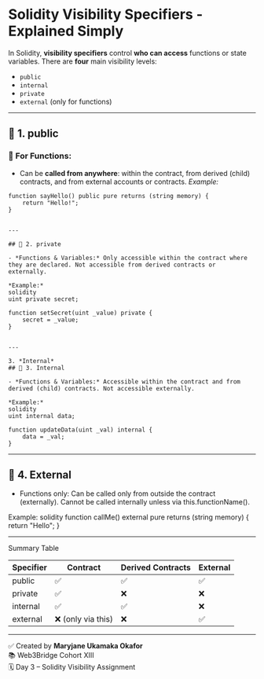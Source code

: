 # Solidity Visibility Specifiers - Explained Simply

In Solidity, **visibility specifiers** control **who can access** functions or state variables. There are **four** main visibility levels:

- `public`
- `internal`
- `private`
- `external` (only for functions)

---

## 🔑 1. public

### 🔹 For Functions:

- Can be **called from anywhere**: within the contract, from derived (child) contracts, and from external accounts or contracts.
  _Example:_

```solidity
function sayHello() public pure returns (string memory) {
    return "Hello!";
}


---

## 🔑 2. private

- *Functions & Variables:* Only accessible within the contract where they are declared. Not accessible from derived contracts or externally.

*Example:*
solidity
uint private secret;

function setSecret(uint _value) private {
    secret = _value;
}


---

3. *Internal*
## 🔑 3. Internal

- *Functions & Variables:* Accessible within the contract and from derived (child) contracts. Not accessible externally.

*Example:*
solidity
uint internal data;

function updateData(uint _val) internal {
    data = _val;
}
```

---

## 🔑 4. External

- Functions only: Can be called only from outside the contract (externally). Cannot be called internally unless via this.functionName().

Example:
solidity
function callMe() external pure returns (string memory) {
return "Hello";
}

---

Summary Table

| Specifier | Contract           | Derived Contracts | External |
| --------- | ------------------ | ----------------- | -------- |
| public    | ✅                 | ✅                | ✅       |
| private   | ✅                 | ❌                | ❌       |
| internal  | ✅                 | ✅                | ❌       |
| external  | ❌ (only via this) | ❌                | ✅       |

---

✅ Created by **Maryjane Ukamaka Okafor**  
📚 Web3Bridge Cohort XIII  
🗓️ Day 3 – Solidity Visibility Assignment
